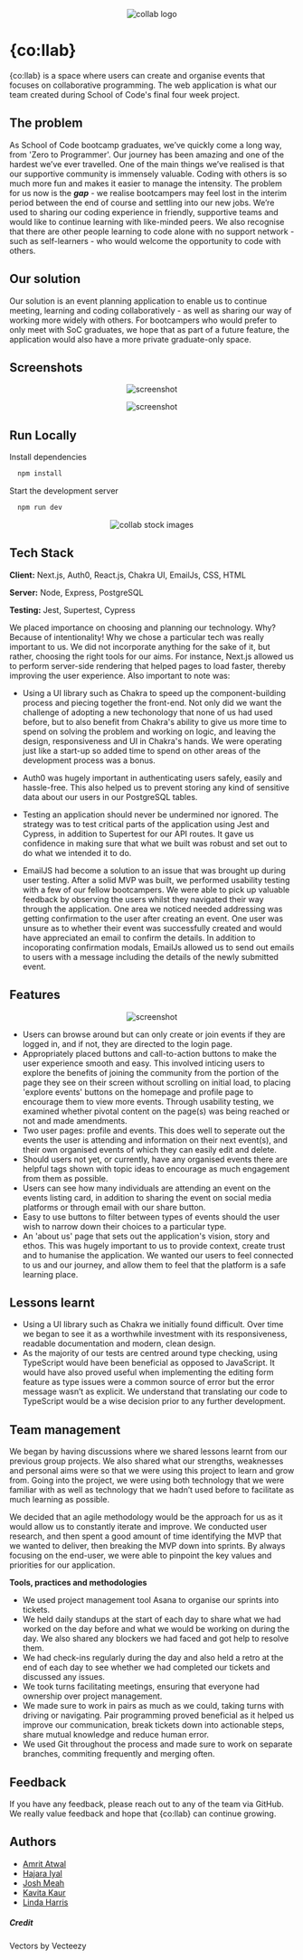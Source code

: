 <p align="center">
  <img src="https://i.postimg.cc/cL2m4VV4/collab.jpg" alt="collab logo"/>
</p>

# {co:llab}

{co:llab} is a space where users can create and organise events that focuses on collaborative programming. The web application is what our team created during School of Code's final four week project.

## The problem 

As School of Code bootcamp graduates, we’ve quickly come a long way, from 'Zero to Programmer'. Our journey has been amazing and one of the hardest we’ve ever travelled. One of the main things we’ve realised is that our supportive community is immensely valuable. Coding with others is so much more fun and makes it easier to manage the intensity. The problem for us now is the **_gap_** - we realise bootcampers may feel lost in the interim period between the end of course and settling into our new jobs. We’re used to sharing our coding experience in friendly, supportive teams and would like to continue learning with like-minded peers. We also recognise that there are other people learning to code alone with no support network - such as self-learners - who would welcome the opportunity to code with others. 

## Our solution 

Our solution is an event planning application to enable us to continue meeting, learning and coding collaboratively - as well as sharing our way of working more widely with others. For bootcampers who would prefer to only meet with SoC graduates, we hope that as part of a future feature, the application would also have a more private graduate-only space.

## Screenshots

<p align="center">
  <img src="https://i.ibb.co/BzFLZBQ/Group-33.png" alt="screenshot"/>
 </p>

<p align="center">
  <img src="https://i.ibb.co/wsQdkjN/Group-34.png" alt="screenshot"/>
</p>

## Run Locally

Install dependencies

```bash
  npm install
```

Start the development server

```bash
  npm run dev
```


<p align="center">
  <img src="https://i.postimg.cc/sxbt8sCt/Group-9-2.png" alt="collab stock images"/>
</p>


## Tech Stack

**Client:** Next.js, Auth0, React.js, Chakra UI, EmailJs, CSS, HTML

**Server:** Node, Express, PostgreSQL

**Testing:** Jest, Supertest, Cypress

We placed importance on choosing and planning our technology. Why? Because of intentionality! Why we chose a particular tech was really important to us. We did not incorporate anything for the sake of it, but rather, choosing the right tools for our aims. For instance, Next.js  allowed us to perform server-side rendering that helped pages to load faster, thereby improving the user experience. Also important to note was:

- Using a UI library such as Chakra to speed up the component-building process and piecing together the front-end. Not only did we want the challenge of adopting a new techonology that none of us had used before, but to also benefit from Chakra's ability to give us more time to spend on solving the problem and working on logic, and leaving the design, responsiveness and UI in Chakra's hands. We were operating just like a start-up so added time to spend on other areas of the development process was a bonus. 

- Auth0 was hugely important in authenticating users safely, easily and hassle-free. This also helped us to prevent storing any kind of sensitive data about our users in our PostgreSQL tables. 

- Testing an application should never be undermined nor ignored. The strategy was to test critical parts of the application using Jest and Cypress, in addition to Supertest for our API routes. It gave us confidence in making sure that what we built was robust and set out to do what we intended it to do.

- EmailJS had become a solution to an issue that was brought up during user testing. After a solid MVP was built, we performed usability testing with a few of our fellow bootcampers. We were able to pick up valuable feedback by observing the users whilst they navigated their way through the application. One area we noticed needed addressing was getting confirmation to the user after creating an event. One user was unsure as to whether their event was successfully created and would have appreciated an email to confirm the details. In addition to incoporating confirmation modals, EmailJs allowed us to send out emails to users with a message including the details of the newly submitted event.

## Features

<p align="center">
  <img src="https://i.ibb.co/WKw4NyL/Group-22.png" alt="screenshot"/>
</p>

* Users can browse around but can only create or join events if they are logged in, and if not, they are directed to the login page.
* Appropriately placed buttons and call-to-action buttons to make the user experience smooth and easy. This involved inticing users to explore the benefits of joining the community from the portion of the page they see on their screen without scrolling on initial load, to placing 'explore events' buttons on the homepage and profile page to encourage them to view more events. Through usability testing, we examined whether pivotal content on the page(s) was being reached or not and made amendments.
* Two user pages: profile and events. This does well to seperate out the events the user is attending and information on their next event(s), and their own organised events of which they can easily edit and delete.   
* Should users not yet, or currently, have any organised events there are helpful tags shown with topic ideas to encourage as much engagement from them as possible.
* Users can see how many individuals are attending an event on the events listing card, in addition to sharing the event on social media platforms or through email with our share button.
* Easy to use buttons to filter between types of events should the user wish to narrow down their choices to a particular type.
* An 'about us' page that sets out the application's vision, story and ethos. This was hugely important to us to provide context, create trust and to humanise the application. We wanted our users to feel connected to us and our journey, and allow them to feel that the platform is a safe learning place.  

## Lessons learnt

* Using a UI library such as Chakra we initially found difficult. Over time we began to see it as a worthwhile investment with its responsiveness, readable documentation and modern, clean design. 
* As the majority of our tests are centred around type checking, using TypeScript would have been beneficial as opposed to JavaScript. It would have also proved useful when implementing the editing form feature as type issues were a common source of error but the error message wasn’t as explicit. We understand that translating our code to TypeScript would be a wise decision prior to any further development. 

## Team management

We began by having discussions where we shared lessons learnt from our previous group projects. We also shared what our strengths, weaknesses and personal aims were so that we were using this project to learn and grow from. Going into the project, we were using both technology that we were familiar with as well as technology that we hadn’t used before to facilitate as much learning as possible. 

We decided that an agile methodology would be the approach for us as it would allow us to constantly iterate and improve. We conducted user research, and then spent a good amount of time identifying the MVP that we wanted to deliver, then breaking the MVP down into sprints. By always focusing on the end-user, we were able to pinpoint the key values and priorities for our application.

**Tools, practices and methodologies**

- We used project management tool Asana to organise our sprints into tickets.
- We held daily standups at the start of each day to share what we had worked on the day before and what we would be working on during the day. We also shared any blockers we had faced and got help to resolve them. 
- We had check-ins regularly during the day and also held a retro at the end of each day to see whether we had completed our tickets and discussed any issues.
- We took turns facilitating meetings, ensuring that everyone had ownership over project management.
- We made sure to work in pairs as much as we could, taking turns with driving or navigating. Pair programming proved beneficial as it helped us improve our communication, break tickets down into actionable steps, share mutual knowledge and reduce human error. 
- We used Git throughout the process and made sure to work on separate branches, commiting frequently and merging often. 

## Feedback

If you have any feedback, please reach out to any of the team via GitHub. We really value feedback and hope that {co:llab} can continue growing.

## Authors

- [Amrit Atwal](https://www.github.com/amritatwal)
- [Hajara Iyal](https://github.com/Hajara-I)
- [Josh Meah](https://github.com/JoshuaMeah)
- [Kavita Kaur](https://github.com/kavita202)
- [Linda Harris](https://github.com/Lindris)

##### Credit

Vectors by Vecteezy

